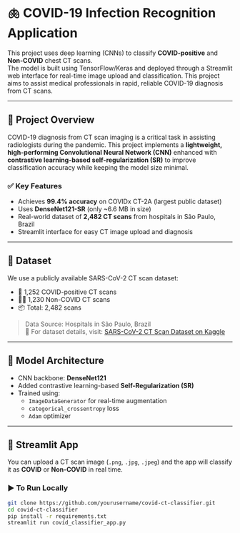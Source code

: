 # 🫁 COVID-19 Infection Recognition Application

This project uses deep learning (CNNs) to classify **COVID-positive** and **Non-COVID** chest CT scans.  
The model is built using TensorFlow/Keras and deployed through a Streamlit web interface for real-time image upload and classification.
This project aims to assist medical professionals in rapid, reliable COVID-19 diagnosis from CT scans.

---

## 🔬 Project Overview

COVID-19 diagnosis from CT scan imaging is a critical task in assisting radiologists during the pandemic. This project implements a **lightweight, high-performing Convolutional Neural Network (CNN)** enhanced with **contrastive learning-based self-regularization (SR)** to improve classification accuracy while keeping the model size minimal.

### ✅ Key Features
- Achieves **99.4% accuracy** on COVIDx CT-2A (largest public dataset)
- Uses **DenseNet121-SR** (only ~6.6 MB in size)
- Real-world dataset of **2,482 CT scans** from hospitals in São Paulo, Brazil
- Streamlit interface for easy CT image upload and diagnosis

---

## 📁 Dataset

We use a publicly available SARS-CoV-2 CT scan dataset:
- 🦠 1,252 COVID-positive CT scans
- 🧑‍⚕️ 1,230 Non-COVID CT scans  
- 📦 Total: 2,482 scans

> Data Source: Hospitals in São Paulo, Brazil  
> 📌 For dataset details, visit: [SARS-CoV-2 CT Scan Dataset on Kaggle](https://www.kaggle.com/plameneduardo/sarscov2-ctscan-dataset)

---

## 🧠 Model Architecture

- CNN backbone: **DenseNet121**
- Added contrastive learning-based **Self-Regularization (SR)**
- Trained using:
  - `ImageDataGenerator` for real-time augmentation
  - `categorical_crossentropy` loss
  - `Adam` optimizer

---

## 🚀 Streamlit App

You can upload a CT scan image (`.png`, `.jpg`, `.jpeg`) and the app will classify it as **COVID** or **Non-COVID** in real time.

### ▶️ To Run Locally

```bash
git clone https://github.com/yourusername/covid-ct-classifier.git
cd covid-ct-classifier
pip install -r requirements.txt
streamlit run covid_classifier_app.py

